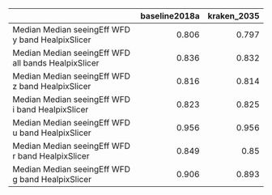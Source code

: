|                                                     |   baseline2018a |   kraken_2035 |
|:----------------------------------------------------|----------------:|--------------:|
| Median Median seeingEff WFD y band HealpixSlicer    |           0.806 |         0.797 |
| Median Median seeingEff WFD all bands HealpixSlicer |           0.836 |         0.832 |
| Median Median seeingEff WFD z band HealpixSlicer    |           0.816 |         0.814 |
| Median Median seeingEff WFD i band HealpixSlicer    |           0.823 |         0.825 |
| Median Median seeingEff WFD u band HealpixSlicer    |           0.956 |         0.956 |
| Median Median seeingEff WFD r band HealpixSlicer    |           0.849 |         0.85  |
| Median Median seeingEff WFD g band HealpixSlicer    |           0.906 |         0.893 |
